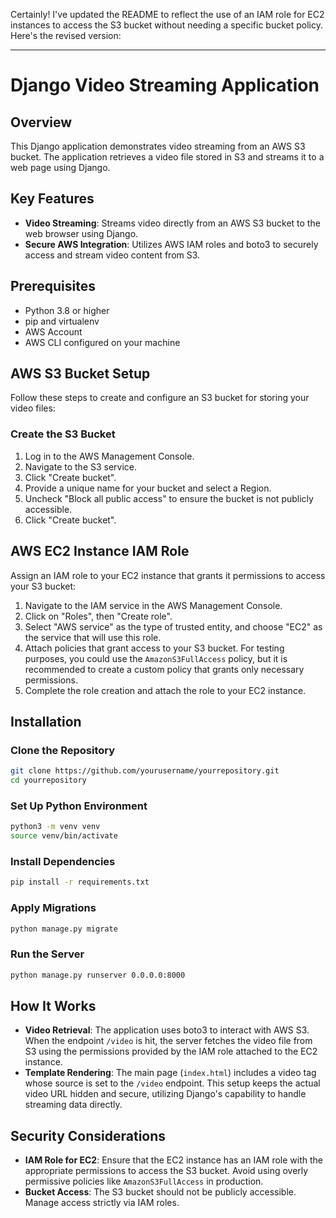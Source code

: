 Certainly! I've updated the README to reflect the use of an IAM role for EC2 instances to access the S3 bucket without needing a specific bucket policy. Here's the revised version:

---

# Django Video Streaming Application

## Overview
This Django application demonstrates video streaming from an AWS S3 bucket. The application retrieves a video file stored in S3 and streams it to a web page using Django.

## Key Features
- **Video Streaming**: Streams video directly from an AWS S3 bucket to the web browser using Django.
- **Secure AWS Integration**: Utilizes AWS IAM roles and boto3 to securely access and stream video content from S3.

## Prerequisites
- Python 3.8 or higher
- pip and virtualenv
- AWS Account
- AWS CLI configured on your machine

## AWS S3 Bucket Setup
Follow these steps to create and configure an S3 bucket for storing your video files:

### Create the S3 Bucket
1. Log in to the AWS Management Console.
2. Navigate to the S3 service.
3. Click "Create bucket".
4. Provide a unique name for your bucket and select a Region.
5. Uncheck "Block all public access" to ensure the bucket is not publicly accessible.
6. Click "Create bucket".

## AWS EC2 Instance IAM Role
Assign an IAM role to your EC2 instance that grants it permissions to access your S3 bucket:
1. Navigate to the IAM service in the AWS Management Console.
2. Click on "Roles", then "Create role".
3. Select "AWS service" as the type of trusted entity, and choose "EC2" as the service that will use this role.
4. Attach policies that grant access to your S3 bucket. For testing purposes, you could use the `AmazonS3FullAccess` policy, but it is recommended to create a custom policy that grants only necessary permissions.
5. Complete the role creation and attach the role to your EC2 instance.

## Installation

### Clone the Repository
```bash
git clone https://github.com/yourusername/yourrepository.git
cd yourrepository
```

### Set Up Python Environment
```bash
python3 -m venv venv
source venv/bin/activate
```

### Install Dependencies
```bash
pip install -r requirements.txt
```

### Apply Migrations
```bash
python manage.py migrate
```

### Run the Server
```bash
python manage.py runserver 0.0.0.0:8000
```

## How It Works
- **Video Retrieval**: The application uses boto3 to interact with AWS S3. When the endpoint `/video` is hit, the server fetches the video file from S3 using the permissions provided by the IAM role attached to the EC2 instance.
- **Template Rendering**: The main page (`index.html`) includes a video tag whose source is set to the `/video` endpoint. This setup keeps the actual video URL hidden and secure, utilizing Django's capability to handle streaming data directly.

## Security Considerations
- **IAM Role for EC2**: Ensure that the EC2 instance has an IAM role with the appropriate permissions to access the S3 bucket. Avoid using overly permissive policies like `AmazonS3FullAccess` in production.
- **Bucket Access**: The S3 bucket should not be publicly accessible. Manage access strictly via IAM roles.

